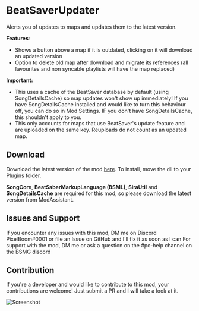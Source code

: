 # BeatSaverUpdater
Alerts you of updates to maps and updates them to the latest version.

**Features**:
- Shows a button above a map if it is outdated, clicking on it will download an updated version
- Option to delete old map after download and migrate its references (all favourites and non syncable playlists will have the map replaced)

**Important:** 
- This uses a cache of the BeatSaver database by default (using SongDetailsCache) so map updates won't show up immediately! If you have SongDetailsCache installed and would like to turn this behaviour off, you can do so in Mod Settings. IF you don't have SongDetailsCache, this shouldn't apply to you.
- This only accounts for maps that use BeatSaver's update feature and are uploaded on the same key. Reuploads do not count as an updated map.

## Download
Download the latest version of the mod [here](https://github.com/rithik-b/BeatSaverUpdater/releases/latest "here").
To install, move the dll to your Plugins folder.

**SongCore**, **BeatSaberMarkupLanguage (BSML)**, **SiraUtil** and **SongDetailsCache** are required for this mod, so please download the latest version from ModAssistant.

## Issues and Support
If you encounter any issues with this mod, DM me on Discord PixelBoom#0001 or file an Issue on GitHub and I'll fix it as soon as I can For support with the mod, DM me or ask a question on the #pc-help channel on the BSMG discord

## Contribution
If you're a developer and would like to contribute to this mod, your contributions are welcome! Just submit a PR and I will take a look at it.

![Screenshot](https://media.discordapp.net/attachments/766392992788643850/936943267738685490/unknown.png?width=670&height=521)
